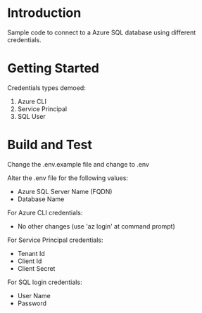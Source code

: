 # Introduction 
Sample code to connect to a Azure SQL database using different credentials. 

# Getting Started
Credentials types demoed:
1.	Azure CLI
2.	Service Principal
3.	SQL User

# Build and Test
Change the .env.example file and change to .env

Alter the .env file for the following values:
- Azure SQL Server Name (FQDN)
- Database Name

For Azure CLI credentials:
- No other changes (use 'az login' at command prompt)

For Service Principal credentials:
- Tenant Id
- Client Id
- Client Secret

For SQL login credentials:
- User Name
- Password
